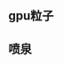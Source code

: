 ## gpu粒子
<preview path="../demo/babylon/particle/particleGPU.vue"></preview>

## 喷泉
<preview path="../demo/babylon/particle/particleWaterSpray.vue"></preview>